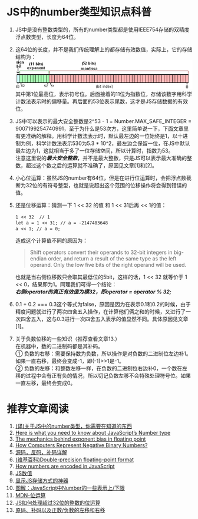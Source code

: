 # JS中的number类型知识点科普
1. JS中是没有整数类型的，所有的number类型都是使用IEEE754存储的双精度浮点数类型，长度为64位。

2. 这64位的长度，并不是我们传统理解上的都存储有效数值，实际上，它的存储结构为：
![JS中number类型存储模式](double_float.png)  
其中第1位最高位，表示符号位。后面接着的11位为指数位，存储该数字用科学计数法表示时的偏移量。再后面的53位表示尾数，这才是JS存储数据的有效位。

3. JS中可以表示的最大安全整数是2^53 - 1 = Number.MAX_SAFE_INTEGER = 9007199254740991，至于为什么是53次方，这里简单说一下，下面文章里有更准确的解释。用科学计数法表示时，默认最左边的一位始终是1，以十进制为例，科学计数法表示530为5.3 * 10^2，最左边会保留一位，在JS中默认最左边为1，这就相当于多了一位存储空间，所以计算时，指数为53。  
注意这里说的***最大安全整数***，并不是最大整数，只是JS可以表示最大准确的整数，超过这个数之后的运算就不准确了，原因见文章[1]和[2]。

4. 小心位运算：虽然JS的number有64位，但是在进行位运算时，会把浮点数截断为32位的有符号整型，也就是说超出这个范围的位移操作将会得到错误的值。

5. 还是位移运算：猜测一下 1 << 32 的值 和 1 << 31后再 << 1的值：   
    ```JS 
    1 << 32  // 1
    let a = 1 << 31; // a = -2147483648
    a << 1; // a = 0;
    ```
    造成这个计算值不同的原因为：
    >Shift operators convert their operands to 32-bit integers in big-endian order, and return a result of the same type as the left operand. Only the low five bits of the right operand will be used.  

    也就是当右侧位移数只会取其最低位的5bit，这样的话，1 << 32 就等价于 1 << 0，结果即为1。同理我们可得一个结论：  
    ***右侧operator的真正有效值为模32，即operator = operator % 32;***

6. 0.1 + 0.2 === 0.3这个等式为false，原因是因为在表示0.1和0.2的时候，由于精度问题就进行了两次四舍五入操作，在计算他们俩之和的时候，又进行了一次四舍五入，这与0.3进行一次四舍五入表示的值显然不同。具体原因见文章[1]。

7. 关于负数位移的一些知识（推荐查看文章13.）  
在机器中，数的二进制码都是其补码。  
① 负数的右移：需要保持数为负数，所以操作是对负数的二进制位左边补1。如果一直右移，最终会变成-1，即(-1)>>1是-1。  
② 负数的左移：和整数左移一样，在负数的二进制位右边补0，一个数在左移的过程中会有正有负的情况，所以切记负数左移不会特殊处理符号位。如果一直左移，最终会变成0。


# 推荐文章阅读
1. [(译)关于JS中的number类型，你需要在知道的东西](https://genuifx.github.io/2018/04/17/here-is-what-you-need-to-know-about-javasciprt-number-type/)  
2. [Here is what you need to know about JavaScript’s Number type](https://medium.com/angular-in-depth/javascripts-number-type-8d59199db1b6)  
3. [The mechanics behind exponent bias in floating point](https://medium.com/angular-in-depth/the-mechanics-behind-exponent-bias-in-floating-point-9b3185083528#.zacphtue3)  
4. [How Computers Represent Negative Binary Numbers?](https://www.programminglogic.com/how-computers-represent-negative-binary-numbers/)
5. [源码，反码，补码详解](https://www.cnblogs.com/zhangziqiu/archive/2011/03/30/computercode.html#!comments)
6. [(维基百科)Double-precision floating-point format](https://en.wikipedia.org/wiki/Double-precision_floating-point_format)
7. [How numbers are encoded in JavaScript](https://2ality.com/2012/04/number-encoding.html)
8. [JS数值](https://wangdoc.com/javascript/types/number.html)
9. [显示JS存储方式的神器](http://alvarto.github.io/VisualNumeric64/#1)
10. [图解：JavaScript中Number的一些表示上/下限](https://segmentfault.com/a/1190000000407658#item-3)
11. [MDN-位运算](https://developer.mozilla.org/en-US/docs/Web/JavaScript/Reference/Operators/Bitwise_Operators)
12. [JS如何处理超过32位的整数的位运算](https://blog.csdn.net/LingXi__Y/article/details/82022828)
13. [原码、补码以及正数/负数的左移和右移](https://blog.csdn.net/qq_42780289/article/details/103970952?utm_medium=distribute.pc_relevant.none-task-blog-BlogCommendFromMachineLearnPai2-3.nonecase&depth_1-utm_source=distribute.pc_relevant.none-task-blog-BlogCommendFromMachineLearnPai2-3.nonecase)